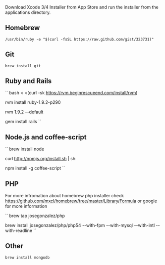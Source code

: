Download Xcode 3/4 Installer from App Store and run the installer from the applications directory.

## Homebrew

``
  /usr/bin/ruby -e "$(curl -fsSL https://raw.github.com/gist/323731)"
``

## Git

``
  brew install git
``

## Ruby and Rails

``
  bash < <(curl -sk https://rvm.beginrescueend.com/install/rvm)
  
  rvm install ruby-1.9.2-p290
  
  rvm 1.9.2 --default
  
  gem install rails
``

## Node.js and coffee-script

``
  brew install node
  
  curl http://npmjs.org/install.sh | sh
  
  npm install -g coffee-script
``

## PHP
For more infromation about homebrew php installer check https://github.com/mxcl/homebrew/tree/master/Library/Formula or google for more information

``
  brew tap josegonzalez/php
  
  brew install josegonzalez/php/php54 --with-fpm --with-mysql --with-intl --with-readline
``

## Other

``
  brew install mongodb
``
